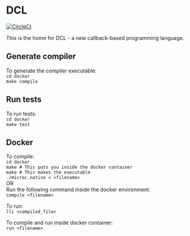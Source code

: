 # DCL

[![CircleCI](https://circleci.com/gh/PLT-DCL/dcl.svg?style=shield&circle-token=126d40f16064f154caa60d88a21304ccbd157a17)](https://circleci.com/gh/PLT-DCL/dcl)  


This is the home for DCL - a new callback-based programming language.

## Generate compiler

To generate the compiler executable:  
  `cd docker`  
  `make compile`  

## Run tests  

To run tests:  
  `cd docker`  
  `make test`  

## Docker

To compile:  
  `cd docker`  
  `make # This puts you inside the docker container`   
  `make # This makes the executable`  
  `./microc.native < <filename>`  
OR  
Run the following command inside the docker environment:  
  `compile <filename>`  

To run:  
  `lli <compiled_file>`

To compile and run inside docker container:  
  `run <filename>`  
